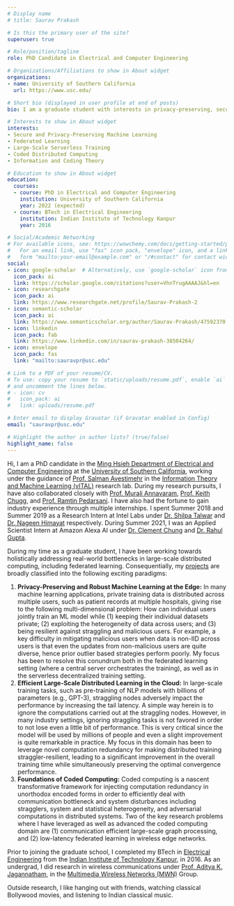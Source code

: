 ```yaml
---
# Display name
# title: Saurav Prakash

# Is this the primary user of the site?
superuser: true

# Role/position/tagline
role: PhD Candidate in Electrical and Computer Engineering

# Organizations/Affiliations to show in About widget
organizations:
- name: University of Southern California
  url: https://www.usc.edu/ 

# Short bio (displayed in user profile at end of posts)
bio: I am a graduate student with interests in privacy-preserving, secure, and distributed data analytics.

# Interests to show in About widget
interests:
- Secure and Privacy-Preserving Machine Learning
- Federated Learning 
- Large-Scale Serverless Training 
- Coded Distributed Computing 
- Information and Coding Theory

# Education to show in About widget
education:
  courses:
  - course: PhD in Electrical and Computer Engineering
    institution: University of Southern California
    year: 2022 (expected)
  - course: BTech in Electrical Engineering
    institution: Indian Institute of Technology Kanpur
    year: 2016

# Social/Academic Networking
# For available icons, see: https://wowchemy.com/docs/getting-started/page-builder/#icons
#   For an email link, use "fas" icon pack, "envelope" icon, and a link in the
#   form "mailto:your-email@example.com" or "/#contact" for contact widget.
social:
- icon: google-scholar  # Alternatively, use `google-scholar` icon from `ai` icon pack
  icon_pack: ai
  link: https://scholar.google.com/citations?user=VhnTrugAAAAJ&hl=en
- icon: researchgate  
  icon_pack: ai
  link: https://www.researchgate.net/profile/Saurav-Prakash-2
- icon: semantic-scholar  
  icon_pack: ai
  link: https://www.semanticscholar.org/author/Saurav-Prakash/47592370
- icon: linkedin
  icon_pack: fab
  link: https://www.linkedin.com/in/saurav-prakash-38504264/
- icon: envelope
  icon_pack: fas
  link: "mailto:sauravpr@usc.edu"

# Link to a PDF of your resume/CV.
# To use: copy your resume to `static/uploads/resume.pdf`, enable `ai` icons in `params.toml`, 
# and uncomment the lines below.
# - icon: cv
#   icon_pack: ai
#   link: uploads/resume.pdf

# Enter email to display Gravatar (if Gravatar enabled in Config)
email: "sauravpr@usc.edu"

# Highlight the author in author lists? (true/false)
highlight_name: false
---
```


Hi, I am a PhD candidate in the <a href="https://minghsiehece.usc.edu/">Ming Hsieh Department of Electrical and Computer Engineering</a> at the <a href="https://www.usc.edu/"> University of Southern California</a>, working under the guidance of <a href="https://www.avestimehr.com/">Prof. Salman Avestimehr</a> in the <a href="https://www.avestimehr.com/vital-lab">Information Theory and Machine Learning (vITAL)</a> research lab. During my research pursuits, I have also collaborated closely with <a href="https://annavar.am/">Prof. Murali Annavaram</a>, <a href="https://hal.usc.edu/chugg/">Prof. Keith Chugg</a>, and <a href="https://web.ece.ucsb.edu/~ramtin/">Prof. Ramtin Pedarsani</a>. I have also had the fortune to gain industry experience through multiple internships. I spent Summer 2018 and Summer 2019 as a Research Intern at Intel Labs under <a href="https://scholar.google.com/citations?user=plidYfUAAAAJ">Dr. Shilpa Talwar</a> and <a href="https://scholar.google.com/citations?hl=en&user=frmNZH4AAAAJ">Dr. Nageen Himayat</a> respectively. During Summer 2021, I was an Applied Scientist Intern at Amazon Alexa AI under <a href="https://scholar.google.com/citations?hl=en&user=wBkmDegAAAAJ">Dr. Clement Chung</a> and <a href="https://guptarah.github.io/">Dr. Rahul Gupta</a>.

During my time as a graduate student, I have been working towards holistically addressing real-world bottlenecks in large-scale distributed computing, including federated learning. Consequentially, my <a href='#projects'>projects</a> are broadly classified into the following exciting paradigms:
<!-- <ol>
  <li><em>Server-assisted computing with centralized data placement:</em> In this domain, a crucial problem that I have focused on is that of the large-scale machine learning in sevrer farms, where server entity has full control over data. In this setting, one of the key bottlenecks is that of straggling nodes, that can degrade the  training performance significantly by slowing it down. </li>
  <li><em>Server-assisted computing with data at the edge users:</em> This includes the problem of federated learning, where a server entity, such as Google, wants to train a machine learning model from data at the users, while ensuring data privacy. Two key bottlenecks that I have addressed in my research works are mititgation of stragglers, and mitigation of nodes causing Byzantine (arbitrary) errors during the training process, both of them being for the general heterogeneous data distribution across the nodes. </li>
  <li><em>Decentralized (serverless) computing:</em> Problems in serverless computing include consensus based optimization, where a group of nodes want to learn a model over data available across the entirety of the nodes. There is no central authority to orchestrate the process in this setting. My recent work in this domain addresses Byzantine mitigation, which is quite challenging due to the absence of a central trusted coordinator.</li>
</ol> -->
<ol>
  <li><b>Privacy-Preserving and Robust Machine Learning at the Edge:</b> In many machine learning applications, private training data is distributed across multiple users, such as patient records at multiple hospitals, giving rise to the following multi-dimensional problem: How can individual users jointly train an ML model while (1) keeping their individual datasets private; (2) exploiting the heterogeneity of data across users; and (3) being resilient against straggling and malicious users. For example, a key difficulty in mitigating malicious users when data is non-IID across users is that even the updates from non-malicious users are quite diverse, hence prior outlier based strategies perform poorly. My focus has been to resolve this conundrum both in the federated learning setting (where a central server orchestrates the training), as well as in the serverless decentralized training setting.    
  </li>
  <li><b>Efficient Large-Scale Distributed Learning in the Cloud:</b> In large-scale training tasks, such as pre-training of NLP models with billions of parameters (e.g., GPT-3), straggling nodes adversely impact the performance by increasing the tail latency. A simple way herein is to ignore the computations carried out at the straggling nodes. However, in many industry settings, ignoring straggling tasks is not favored in order to not lose even a little bit of performance. This is very critical since the model will be used by millions of people and even a slight improvement is quite remarkable in practice. My focus in this domain has been to leverage novel computation redundancy for making distributed training straggler-resilient, leading to a significant improvement in the overall training time while simultaneously preserving the optimal convergence performance. </li>
  <li><b>Foundations of Coded Computing:</b> Coded computing is a nascent transformative framework for injecting computation redundancy in unorthodox encoded forms in order to efficiently deal with communication bottleneck and system disturbances including stragglers, system and statistical heterogeneity, and adversarial computations in distributed systems. Two of the key research problems where I have leveraged as well as advanced the coded computing domain are (1) communication efficient large-scale graph processing, and (2) low-latency federated learning in wireless edge networks.  
  </li>
</ol>

Prior to joining the graduate school, I completed my BTech in <a href="https://www.iitk.ac.in/ee/">Electrical Engineering</a> from the <a href="https://iitk.ac.in/">Indian Institute of Technology Kanpur</a>, in 2016. As an undergrad, I did research in wireless communications under <a href="http://home.iitk.ac.in/~adityaj/">Prof. Aditya K. Jagannatham</a>, in the <a href="http://www.iitk.ac.in/mwn/">Multimedia Wireless Networks (MWN)</a> Group.

Outside research, I like hanging out with friends, watching classical Bollywood movies, and listening to Indian classical music. 

